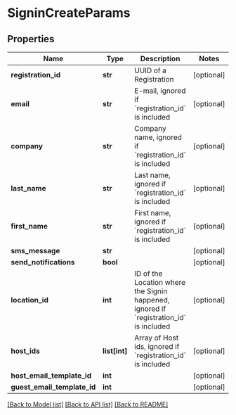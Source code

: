 # SigninCreateParams


## Properties
Name | Type | Description | Notes
------------ | ------------- | ------------- | -------------
**registration_id** | **str** | UUID of a Registration | [optional] 
**email** | **str** | E-mail, ignored if &#x60;registration_id&#x60; is included | [optional] 
**company** | **str** | Company name, ignored if &#x60;registration_id&#x60; is included | [optional] 
**last_name** | **str** | Last name, ignored if &#x60;registration_id&#x60; is included | [optional] 
**first_name** | **str** | First name, ignored if &#x60;registration_id&#x60; is included | [optional] 
**sms_message** | **str** |  | [optional] 
**send_notifications** | **bool** |  | [optional] 
**location_id** | **int** | ID of the Location where the Signin happened, ignored if &#x60;registration_id&#x60; is included | [optional] 
**host_ids** | **list[int]** | Array of Host ids, ignored if &#x60;registration_id&#x60; is included | [optional] 
**host_email_template_id** | **int** |  | [optional] 
**guest_email_template_id** | **int** |  | [optional] 

[[Back to Model list]](../README.md#documentation-for-models) [[Back to API list]](../README.md#documentation-for-api-endpoints) [[Back to README]](../README.md)


